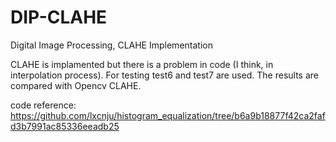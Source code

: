 # DIP-CLAHE
Digital Image Processing, CLAHE  Implementation

CLAHE is implamented but there is a problem in code (I think, in interpolation process). 
For testing test6 and test7 are used. The results are compared with Opencv CLAHE.

code reference: https://github.com/lxcnju/histogram_equalization/tree/b6a9b18877f42ca2fafd3b7991ac85336eeadb25
